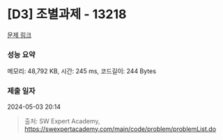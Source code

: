 # [D3] 조별과제 - 13218 

[문제 링크](https://swexpertacademy.com/main/code/problem/problemDetail.do?contestProbId=AXzjvCCq-PwDFASs) 

### 성능 요약

메모리: 48,792 KB, 시간: 245 ms, 코드길이: 244 Bytes

### 제출 일자

2024-05-03 20:14



> 출처: SW Expert Academy, https://swexpertacademy.com/main/code/problem/problemList.do